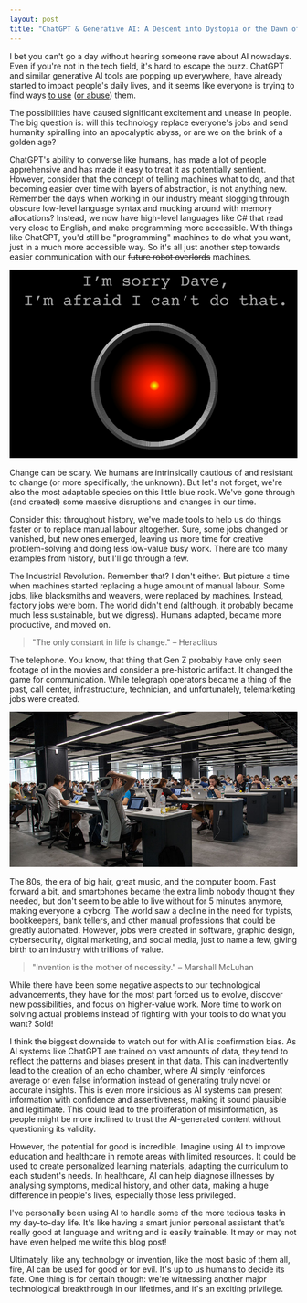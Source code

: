 ```yaml
---
layout: post
title: "ChatGPT & Generative AI: A Descent into Dystopia or the Dawn of a Golden Age for Creativity?"
---
```


I bet you can't go a day without hearing someone rave about AI nowadays. Even if you're not in the tech field, it's hard to escape the buzz. ChatGPT and similar generative AI tools are popping up everywhere, have already started to impact people's daily lives, and it seems like everyone is trying to find ways [to use](https://twitter.com/clickup/status/1636149802730651650) ([or abuse](https://twitter.com/fabianstelzer/status/1638506765837914114)) them.

The possibilities have caused significant excitement and unease in people. The big question is: will this technology replace everyone's jobs and send humanity spiralling into an apocalyptic abyss, or are we on the brink of a golden age?

ChatGPT's ability to converse like humans, has made a lot of people apprehensive and has made it easy to treat it as potentially sentient. However, consider that the concept of telling machines what to do, and that becoming easier over time with layers of abstraction, is not anything new. Remember the days when working in our industry meant slogging through obscure low-level language syntax and mucking around with memory allocations? Instead, we now have high-level languages like C# that read very close to English, and make programming more accessible. With things like ChatGPT, you'd still be "programming" machines to do what you want, just in a much more accessible way. So it's all just another step towards easier communication with our ~~future robot overlords~~ machines.

  ![HAL 9000, 2001: A Space Odyssey](/images/posts/2023-04-chatgpt/hal-9000.jpg)

Change can be scary. We humans are intrinsically cautious of and resistant to change (or more specifically, the unknown). But let's not forget, we're also the most adaptable species on this little blue rock. We've gone through (and created) some massive disruptions and changes in our time.

Consider this: throughout history, we've made tools to help us do things faster or to replace manual labour altogether. Sure, some jobs changed or vanished, but new ones emerged, leaving us more time for creative problem-solving and doing less low-value busy work. There are too many examples from history, but I'll go through a few.<!--more-->

The Industrial Revolution. Remember that? I don't either. But picture a time when machines started replacing a huge amount of manual labour. Some jobs, like blacksmiths and weavers, were replaced by machines. Instead, factory jobs were born. The world didn't end (although, it probably became much less sustainable, but we digress). Humans adapted, became more productive, and moved on.

   > "The only constant in life is change." – Heraclitus

The telephone. You know, that thing that Gen Z probably have only seen footage of in the movies and consider a pre-historic artifact. It changed the game for communication. While telegraph operators became a thing of the past, call center, infrastructure, technician, and unfortunately, telemarketing jobs were created.

  ![Call center agents - a new profession](/images/posts/2023-04-chatgpt/call-center.jpg)

  The 80s, the era of big hair, great music, and the computer boom. Fast forward a bit, and smartphones became the extra limb nobody thought they needed, but don't seem to be able to live without for 5 minutes anymore, making everyone a cyborg. The world saw a decline in the need for typists, bookkeepers, bank tellers, and other manual professions that could be greatly automated. However, jobs were created in software, graphic design, cybersecurity, digital marketing, and social media, just to name a few, giving birth to an industry with trillions of value.

   > "Invention is the mother of necessity." – Marshall McLuhan

While there have been some negative aspects to our technological advancements, they have for the most part forced us to evolve, discover new possibilities, and focus on higher-value work. More time to work on solving actual problems instead of fighting with your tools to do what you want? Sold!

I think the biggest downside to watch out for with AI is confirmation bias. As AI systems like ChatGPT are trained on vast amounts of data, they tend to reflect the patterns and biases present in that data. This can inadvertently lead to the creation of an echo chamber, where AI simply reinforces average or even false information instead of generating truly novel or accurate insights. This is even more insidious as AI systems can present information with confidence and assertiveness, making it sound plausible and legitimate. This could lead to the proliferation of misinformation, as people might be more inclined to trust the AI-generated content without questioning its validity.

However, the potential for good is incredible. Imagine using AI to improve education and healthcare in remote areas with limited resources. It could be used to create personalized learning materials, adapting the curriculum to each student's needs. In healthcare, AI can help diagnose illnesses by analysing symptoms, medical history, and other data, making a huge difference in people's lives, especially those less privileged.

I've personally been using AI to handle some of the more tedious tasks in my day-to-day life. It's like having a smart junior personal assistant that's really good at language and writing and is easily trainable. It may or may not have even helped me write this blog post!

Ultimately, like any technology or invention, like the most basic of them all, fire, AI can be used for good or for evil. It's up to us humans to decide its fate. One thing is for certain though: we're witnessing another major technological breakthrough in our lifetimes, and it's an exciting privilege.
